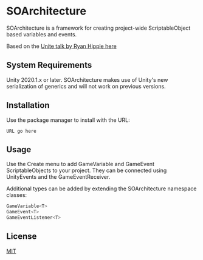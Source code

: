 # SOArchitecture

SOArchitecture is a framework for creating project-wide ScriptableObject based variables and events.

Based on the [Unite talk by Ryan Hipple here](https://www.youtube.com/watch?v=raQ3iHhE_Kk)

## System Requirements

Unity 2020.1.x or later. SOArchitecture makes use of Unity's new serialization of generics and will not work on previous versions.

## Installation

Use the package manager to install with the URL:

```
URL go here
```

## Usage

Use the Create menu to add GameVariable and GameEvent ScriptableObjects to your project. They can be connected using UnityEvents and the GameEventReceiver.

Additional types can be added by extending the SOArchitecture namespace classes:
```csharp
GameVariable<T>
GameEvent<T>
GameEventListener<T>
```

## License
[MIT](https://choosealicense.com/licenses/mit/)